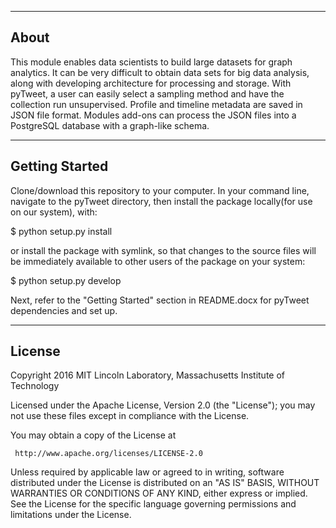 ------------------------------------------------------------------------------
About
------------------------------------------------------------------------------
This module enables data scientists to build large datasets for graph 
analytics. It can be very difficult to obtain data sets for big data analysis, 
along with developing architecture for processing and storage. With pyTweet, a 
user can easily select a sampling method and have the collection run 
unsupervised. Profile and timeline metadata are saved in JSON file format. 
Modules add-ons can process the JSON files into a PostgreSQL database with a 
graph-like schema.


------------------------------------------------------------------------------
Getting Started
------------------------------------------------------------------------------
Clone/download this repository to your computer. In your command line, 
navigate to the pyTweet directory, then install the package locally(for use on 
our system), with:

$ python setup.py install

or install the package with symlink, so that changes to the source files will 
be immediately available to other users of the package on your system:

$ python setup.py develop

Next, refer to the "Getting Started" section in README.docx for pyTweet 
dependencies and set up.

------------------------------------------------------------------------------
License
------------------------------------------------------------------------------
Copyright 2016 MIT Lincoln Laboratory, Massachusetts Institute of Technology

Licensed under the Apache License, Version 2.0 (the "License"); you may not 
use these files except in compliance with the License.

You may obtain a copy of the License at

     http://www.apache.org/licenses/LICENSE-2.0

Unless required by applicable law or agreed to in writing, software 
distributed under the License is distributed on an "AS IS" BASIS, WITHOUT 
WARRANTIES OR CONDITIONS OF ANY KIND, either express or implied. See the 
License for the specific language governing permissions and limitations under 
the License.
